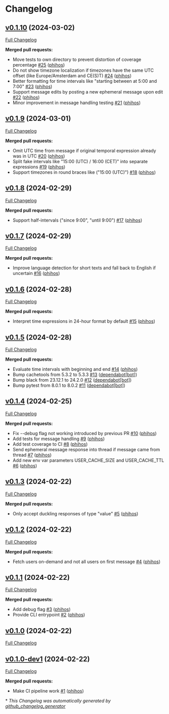 # Changelog

## [v0.1.10](https://github.com/Slack-Time-Localization-Bot/Slack-Time-Localization-Bot/tree/v0.1.10) (2024-03-02)

[Full Changelog](https://github.com/Slack-Time-Localization-Bot/Slack-Time-Localization-Bot/compare/v0.1.9...v0.1.10)

**Merged pull requests:**

- Move tests to own directory to prevent distortion of coverage percentage [\#25](https://github.com/Slack-Time-Localization-Bot/Slack-Time-Localization-Bot/pull/25) ([phihos](https://github.com/phihos))
- Do not show timezone localization if timezones have the same UTC offset \(like Europe/Amsterdam and CE\(S\)T\) [\#24](https://github.com/Slack-Time-Localization-Bot/Slack-Time-Localization-Bot/pull/24) ([phihos](https://github.com/phihos))
- Better formatting for time intervals like "starting between at 5:00 and 7:00" [\#23](https://github.com/Slack-Time-Localization-Bot/Slack-Time-Localization-Bot/pull/23) ([phihos](https://github.com/phihos))
- Support message edits by posting a new ephemeral message upon edit [\#22](https://github.com/Slack-Time-Localization-Bot/Slack-Time-Localization-Bot/pull/22) ([phihos](https://github.com/phihos))
- Minor improvement in message handling testing [\#21](https://github.com/Slack-Time-Localization-Bot/Slack-Time-Localization-Bot/pull/21) ([phihos](https://github.com/phihos))

## [v0.1.9](https://github.com/Slack-Time-Localization-Bot/Slack-Time-Localization-Bot/tree/v0.1.9) (2024-03-01)

[Full Changelog](https://github.com/Slack-Time-Localization-Bot/Slack-Time-Localization-Bot/compare/v0.1.8...v0.1.9)

**Merged pull requests:**

- Omit UTC time from message if original temporal expression already was in UTC [\#20](https://github.com/Slack-Time-Localization-Bot/Slack-Time-Localization-Bot/pull/20) ([phihos](https://github.com/phihos))
- Split fake intervals like "15:00 \(UTC\) / 16:00 \(CET\)" into separate expressions [\#19](https://github.com/Slack-Time-Localization-Bot/Slack-Time-Localization-Bot/pull/19) ([phihos](https://github.com/phihos))
- Support timezones in round braces like \("15:00 \(UTC\)"\) [\#18](https://github.com/Slack-Time-Localization-Bot/Slack-Time-Localization-Bot/pull/18) ([phihos](https://github.com/phihos))

## [v0.1.8](https://github.com/Slack-Time-Localization-Bot/Slack-Time-Localization-Bot/tree/v0.1.8) (2024-02-29)

[Full Changelog](https://github.com/Slack-Time-Localization-Bot/Slack-Time-Localization-Bot/compare/v0.1.7...v0.1.8)

**Merged pull requests:**

- Support half-intervals \("since 9:00", "until 9:00"\) [\#17](https://github.com/Slack-Time-Localization-Bot/Slack-Time-Localization-Bot/pull/17) ([phihos](https://github.com/phihos))

## [v0.1.7](https://github.com/Slack-Time-Localization-Bot/Slack-Time-Localization-Bot/tree/v0.1.7) (2024-02-29)

[Full Changelog](https://github.com/Slack-Time-Localization-Bot/Slack-Time-Localization-Bot/compare/v0.1.6...v0.1.7)

**Merged pull requests:**

- Improve language detection for short texts and fall back to English if uncertain [\#16](https://github.com/Slack-Time-Localization-Bot/Slack-Time-Localization-Bot/pull/16) ([phihos](https://github.com/phihos))

## [v0.1.6](https://github.com/Slack-Time-Localization-Bot/Slack-Time-Localization-Bot/tree/v0.1.6) (2024-02-28)

[Full Changelog](https://github.com/Slack-Time-Localization-Bot/Slack-Time-Localization-Bot/compare/v0.1.5...v0.1.6)

**Merged pull requests:**

- Interpret time expressions in 24-hour format by default [\#15](https://github.com/Slack-Time-Localization-Bot/Slack-Time-Localization-Bot/pull/15) ([phihos](https://github.com/phihos))

## [v0.1.5](https://github.com/Slack-Time-Localization-Bot/Slack-Time-Localization-Bot/tree/v0.1.5) (2024-02-28)

[Full Changelog](https://github.com/Slack-Time-Localization-Bot/Slack-Time-Localization-Bot/compare/v0.1.4...v0.1.5)

**Merged pull requests:**

- Evaluate time intervals with beginning and end [\#14](https://github.com/Slack-Time-Localization-Bot/Slack-Time-Localization-Bot/pull/14) ([phihos](https://github.com/phihos))
- Bump cachetools from 5.3.2 to 5.3.3 [\#13](https://github.com/Slack-Time-Localization-Bot/Slack-Time-Localization-Bot/pull/13) ([dependabot[bot]](https://github.com/apps/dependabot))
- Bump black from 23.12.1 to 24.2.0 [\#12](https://github.com/Slack-Time-Localization-Bot/Slack-Time-Localization-Bot/pull/12) ([dependabot[bot]](https://github.com/apps/dependabot))
- Bump pytest from 8.0.1 to 8.0.2 [\#11](https://github.com/Slack-Time-Localization-Bot/Slack-Time-Localization-Bot/pull/11) ([dependabot[bot]](https://github.com/apps/dependabot))

## [v0.1.4](https://github.com/Slack-Time-Localization-Bot/Slack-Time-Localization-Bot/tree/v0.1.4) (2024-02-25)

[Full Changelog](https://github.com/Slack-Time-Localization-Bot/Slack-Time-Localization-Bot/compare/v0.1.3...v0.1.4)

**Merged pull requests:**

- Fix --debug flag not working introduced by previous PR [\#10](https://github.com/Slack-Time-Localization-Bot/Slack-Time-Localization-Bot/pull/10) ([phihos](https://github.com/phihos))
- Add tests for message handling [\#9](https://github.com/Slack-Time-Localization-Bot/Slack-Time-Localization-Bot/pull/9) ([phihos](https://github.com/phihos))
- Add test coverage to CI [\#8](https://github.com/Slack-Time-Localization-Bot/Slack-Time-Localization-Bot/pull/8) ([phihos](https://github.com/phihos))
- Send ephemeral message response into thread if message came from thread [\#7](https://github.com/Slack-Time-Localization-Bot/Slack-Time-Localization-Bot/pull/7) ([phihos](https://github.com/phihos))
- Add new env var parameters USER\_CACHE\_SIZE and USER\_CACHE\_TTL [\#6](https://github.com/Slack-Time-Localization-Bot/Slack-Time-Localization-Bot/pull/6) ([phihos](https://github.com/phihos))

## [v0.1.3](https://github.com/Slack-Time-Localization-Bot/Slack-Time-Localization-Bot/tree/v0.1.3) (2024-02-22)

[Full Changelog](https://github.com/Slack-Time-Localization-Bot/Slack-Time-Localization-Bot/compare/v0.1.2...v0.1.3)

**Merged pull requests:**

- Only accept duckling responses of type "value" [\#5](https://github.com/Slack-Time-Localization-Bot/Slack-Time-Localization-Bot/pull/5) ([phihos](https://github.com/phihos))

## [v0.1.2](https://github.com/Slack-Time-Localization-Bot/Slack-Time-Localization-Bot/tree/v0.1.2) (2024-02-22)

[Full Changelog](https://github.com/Slack-Time-Localization-Bot/Slack-Time-Localization-Bot/compare/v0.1.1...v0.1.2)

**Merged pull requests:**

- Fetch users on-demand and not all users on first message [\#4](https://github.com/Slack-Time-Localization-Bot/Slack-Time-Localization-Bot/pull/4) ([phihos](https://github.com/phihos))

## [v0.1.1](https://github.com/Slack-Time-Localization-Bot/Slack-Time-Localization-Bot/tree/v0.1.1) (2024-02-22)

[Full Changelog](https://github.com/Slack-Time-Localization-Bot/Slack-Time-Localization-Bot/compare/v0.1.0...v0.1.1)

**Merged pull requests:**

- Add debug flag [\#3](https://github.com/Slack-Time-Localization-Bot/Slack-Time-Localization-Bot/pull/3) ([phihos](https://github.com/phihos))
- Provide CLI entrypoint [\#2](https://github.com/Slack-Time-Localization-Bot/Slack-Time-Localization-Bot/pull/2) ([phihos](https://github.com/phihos))

## [v0.1.0](https://github.com/Slack-Time-Localization-Bot/Slack-Time-Localization-Bot/tree/v0.1.0) (2024-02-22)

[Full Changelog](https://github.com/Slack-Time-Localization-Bot/Slack-Time-Localization-Bot/compare/v0.1.0-dev1...v0.1.0)

## [v0.1.0-dev1](https://github.com/Slack-Time-Localization-Bot/Slack-Time-Localization-Bot/tree/v0.1.0-dev1) (2024-02-22)

[Full Changelog](https://github.com/Slack-Time-Localization-Bot/Slack-Time-Localization-Bot/compare/5121b09df4bdb4d61de7d7309b24a307dda99e7f...v0.1.0-dev1)

**Merged pull requests:**

- Make CI pipeline work [\#1](https://github.com/Slack-Time-Localization-Bot/Slack-Time-Localization-Bot/pull/1) ([phihos](https://github.com/phihos))



\* *This Changelog was automatically generated by [github_changelog_generator](https://github.com/github-changelog-generator/github-changelog-generator)*
